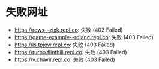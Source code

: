 # 失败网址
- https://rows--zixk.repl.co: 失败 (403
Failed)
- https://game-example--rdianc.repl.co: 失败 (403
Failed)
- https://ls.tpjow.repl.co: 失败 (403
Failed)
- https://turbo.flinthill.repl.co: 失败 (403
Failed)
- https://v.chavir.repl.co: 失败 (403
Failed)

